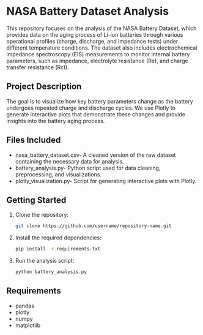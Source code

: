 # NASA Battery Dataset Analysis

This repository focuses on the analysis of the NASA Battery Dataset, which provides data on the aging process of Li-ion batteries through various operational profiles (charge, discharge, and impedance tests) under different temperature conditions. The dataset also includes electrochemical impedance spectroscopy (EIS) measurements to monitor internal battery parameters, such as impedance, electrolyte resistance (Re), and charge transfer resistance (Rct).

## Project Description

The goal is to visualize how key battery parameters change as the battery undergoes repeated charge and discharge cycles. We use Plotly to generate interactive plots that demonstrate these changes and provide insights into the battery aging process.

## Files Included

- nasa_battery_dataset.csv- A cleaned version of the raw dataset containing the necessary data for analysis.
- battery_analysis.py- Python script used for data cleaning, preprocessing, and visualizations.
- plotly_visualization.py- Script for generating interactive plots with Plotly.

## Getting Started

1. Clone the repository:
    ```bash
    git clone https://github.com/username/repository-name.git
    ```
2. Install the required dependencies:
    ```bash
    pip install -r requirements.txt
    ```
3. Run the analysis script:
    ```bash
    python battery_analysis.py
    ```

## Requirements

- pandas
- plotly
- numpy
- matplotlib



